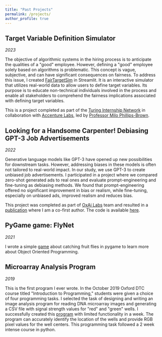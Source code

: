 ```yaml
---
title: "Past Projects"
permalink: /projects/
author_profile: true
---
```

## Target Variable Definition Simulator
_2023_

The objective of algorithmic systems in the hiring process is to anticipate the qualities of a "good" employee. However, defining a "good" employee solely based on algorithms is problematic. This concept is vague, subjective, and can have significant consequences on fairness. To address this issue, I created [FairTargetSim](https://target-variable-simulator-hiring.streamlit.app/) in Streamlit. It is an interactive simulator that utilizes real-world data to allow users to define target variables. Its purpose is to educate non-technical individuals involved in the process and enable all stakeholders to comprehend the fairness implications associated with defining target variables.

This is a project completed as part of the [Turing Internship Network](https://www.turing.ac.uk/collaborate-turing/internships) in collaboration with [Accenture Labs](https://www.accenture.com/gb-en/services/about/innovation-hub-the-dock), led by [Professor Milo Phillips-Brown](https://www.milopb.com/).

## Looking for a Handsome Carpenter! Debiasing GPT-3 Job Advertisements
_2022_

Generative language models like GPT-3 have opened up new possibilities for downstream tasks. However, addressing biases in these models is often not tailored to real-world impact. In our study, we use GPT-3 to create unbiased job advertisements. I participated in a project where we compared zero-shot generated ads to real ones and evaluate prompt-engineering and fine-tuning as debiasing methods. We found that prompt-engineering offered no significant improvement in bias or realism, while fine-tuning, especially on unbiased ads, improved realism and reduces bias.

This project was completed as part of [OxAi Labs](https://www.oxai.org/labs) team and resulted in a [publication](https://aclanthology.org/2022.gebnlp-1.22/) where I am a co-first author. The code is available [here](https://github.com/oxai/gpt3-jobadvert-bias).

## PyGame game: FlyNet
_2021_

I wrote a simple [game](https://github.com/DaliaGala/flynet) about catching fruit flies in pygame to learn more about Object Oriented Programming.

## Microarray Analysis Program
_2019_

This is the first program I ever wrote. In the October 2019 Oxford DTC course titled "Introduction to Programming," students were given a choice of four programming tasks. I selected the task of designing and writing an image analysis program for reading DNA microarray images and generating a CSV file with signal strength values for "red" and "green" wells. I successfully created this [program](https://github.com/DaliaGala/MicroarrayAnalyser) with limited functionality in a week. The program can accurately identify the location of the wells and provide RGB pixel values for the well centers. This programming task followed a 2 week intense course in python.